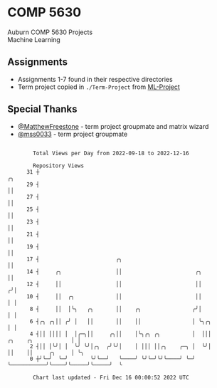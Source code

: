 # COMP 5630
Auburn COMP 5630 Projects  
Machine Learning

## Assignments
- Assignments 1-7 found in their respective directories
- Term project copied in `./Term-Project` from [ML-Project](https://github.com/wumphlett/ML-Project)

## Special Thanks
- [@MatthewFreestone](https://github.com/MatthewFreestone) - term project groupmate and matrix wizard
- [@mss0033](https://github.com/mss0033) - term project groupmate

```

        Total Views per Day from 2022-09-18 to 2022-12-16

        Repository Views
      31 ┼                                                                                      ╭╮
      29 ┤                                                                                      ││
      27 ┤                                                                                      ││
      25 ┤                                                                                      ││
      23 ┤                                                                                      ││
      21 ┤                                                                                      ││
      19 ┤                                                                                      ││
      17 ┤                        ╭╮                                                            ││
      14 ┤     ╭╮                 ││                       ╭╮                                   ││
      12 ┤     ││                 ││                       ││                                  ╭╯│
      10 ┤     ││  ╭╮             ││                       ││                                  │ │
       8 ┤     ││  │╰╮   ╭╮       ││    ╭╮                ╭╯│                                  │ │
       6 ┤╭╮ ╭╮││ ╭╯ │   ││       ││    ││                │ ╰╮╭╮                               │ │
       4 ┤││ ││││ │  │╭─╮││     ╭╮││    │╰╮╭╮ ╭╮          │  │││           ╭╮    ╭╮            │ │
       2 ┤││ │╰╯│ │  ╰╯ ╰╯│╭╮  ╭╯╰╯│    │ │││ ││╭╮    ╭─╮ │  ╰╯│           ││    ││     ╭╮     │ ╰╮
       0 ┼╯╰─╯  ╰─╯       ╰╯╰──╯   ╰────╯ ╰╯╰─╯╰╯╰────╯ ╰─╯    ╰───────────╯╰────╯╰─────╯╰─────╯  ╰

        Chart last updated - Fri Dec 16 00:00:52 2022 UTC
        
```
